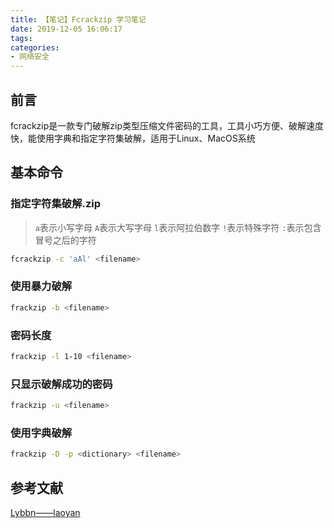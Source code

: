 ```yaml
---
title: 【笔记】Fcrackzip 学习笔记
date: 2019-12-05 16:06:17
tags:
categories:
- 网络安全
---
```


## 前言

fcrackzip是一款专门破解zip类型压缩文件密码的工具，工具小巧方便、破解速度快，能使用字典和指定字符集破解，适用于Linux、MacOS系统

<!-- more -->

## 基本命令

### 指定字符集破解.zip

> `a`表示小写字母
> `A`表示大写字母
> `l`表示阿拉伯数字
> `!`表示特殊字符
> `:`表示包含冒号之后的字符

``` bash
fcrackzip -c 'aAl' <filename>
```

### 使用暴力破解

``` bash
frackzip -b <filename>
```

### 密码长度

``` bash
frackzip -l 1-10 <filename>
```

### 只显示破解成功的密码

``` bash
frackzip -u <filename>
```

### 使用字典破解

``` bash
frackzip -D -p <dictionary> <filename> 
```

## 参考文献

[Lybbn——laoyan](http://www.lybbn.cn/data/datas.php?yw=133)

